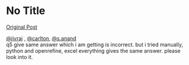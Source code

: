 # No Title

[Original Post](https://discourse.onlinedegree.iitm.ac.in/t/166576/34)

<p><a class="mention" href="/u/jivraj">@jivraj</a> , <a class="mention" href="/u/carlton">@carlton</a>, <a class="mention" href="/u/s.anand">@s.anand</a><br>
q5 give same answer which i am getting is incorrect. but i tried manually, python and openrefine, excel everything gives the same answer. please look into it.</p>